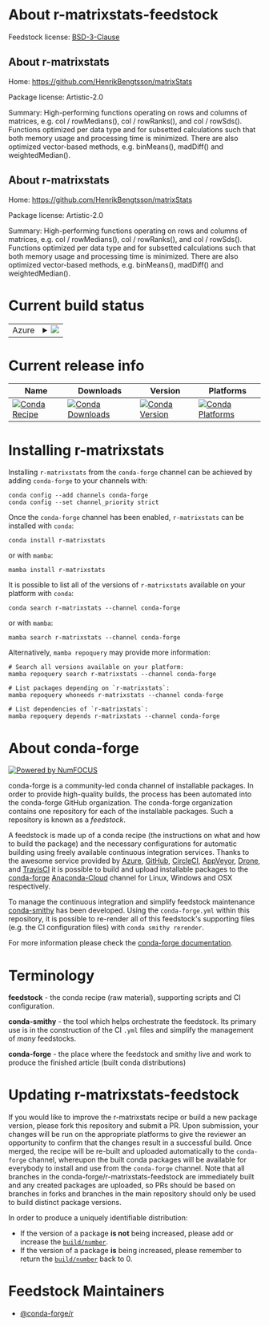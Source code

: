 About r-matrixstats-feedstock
=============================

Feedstock license: [BSD-3-Clause](https://github.com/conda-forge/r-matrixstats-feedstock/blob/main/LICENSE.txt)


About r-matrixstats
-------------------

Home: https://github.com/HenrikBengtsson/matrixStats

Package license: Artistic-2.0

Summary: High-performing functions operating on rows and columns of matrices, e.g. col / rowMedians(), col / rowRanks(), and col / rowSds().  Functions optimized per data type and for subsetted calculations such that both memory usage and processing time is minimized.  There are also optimized vector-based methods, e.g. binMeans(), madDiff() and weightedMedian().

About r-matrixstats
-------------------

Home: https://github.com/HenrikBengtsson/matrixStats

Package license: Artistic-2.0

Summary: High-performing functions operating on rows and columns of matrices, e.g. col / rowMedians(), col / rowRanks(), and col / rowSds().  Functions optimized per data type and for subsetted calculations such that both memory usage and processing time is minimized.  There are also optimized vector-based methods, e.g. binMeans(), madDiff() and weightedMedian().

Current build status
====================


<table>
    
  <tr>
    <td>Azure</td>
    <td>
      <details>
        <summary>
          <a href="https://dev.azure.com/conda-forge/feedstock-builds/_build/latest?definitionId=1338&branchName=main">
            <img src="https://dev.azure.com/conda-forge/feedstock-builds/_apis/build/status/r-matrixstats-feedstock?branchName=main">
          </a>
        </summary>
        <table>
          <thead><tr><th>Variant</th><th>Status</th></tr></thead>
          <tbody><tr>
              <td>linux_64_r_base4.2</td>
              <td>
                <a href="https://dev.azure.com/conda-forge/feedstock-builds/_build/latest?definitionId=1338&branchName=main">
                  <img src="https://dev.azure.com/conda-forge/feedstock-builds/_apis/build/status/r-matrixstats-feedstock?branchName=main&jobName=linux&configuration=linux%20linux_64_r_base4.2" alt="variant">
                </a>
              </td>
            </tr><tr>
              <td>linux_64_r_base4.3</td>
              <td>
                <a href="https://dev.azure.com/conda-forge/feedstock-builds/_build/latest?definitionId=1338&branchName=main">
                  <img src="https://dev.azure.com/conda-forge/feedstock-builds/_apis/build/status/r-matrixstats-feedstock?branchName=main&jobName=linux&configuration=linux%20linux_64_r_base4.3" alt="variant">
                </a>
              </td>
            </tr><tr>
              <td>linux_aarch64_r_base4.2</td>
              <td>
                <a href="https://dev.azure.com/conda-forge/feedstock-builds/_build/latest?definitionId=1338&branchName=main">
                  <img src="https://dev.azure.com/conda-forge/feedstock-builds/_apis/build/status/r-matrixstats-feedstock?branchName=main&jobName=linux&configuration=linux%20linux_aarch64_r_base4.2" alt="variant">
                </a>
              </td>
            </tr><tr>
              <td>linux_aarch64_r_base4.3</td>
              <td>
                <a href="https://dev.azure.com/conda-forge/feedstock-builds/_build/latest?definitionId=1338&branchName=main">
                  <img src="https://dev.azure.com/conda-forge/feedstock-builds/_apis/build/status/r-matrixstats-feedstock?branchName=main&jobName=linux&configuration=linux%20linux_aarch64_r_base4.3" alt="variant">
                </a>
              </td>
            </tr><tr>
              <td>linux_ppc64le_r_base4.2</td>
              <td>
                <a href="https://dev.azure.com/conda-forge/feedstock-builds/_build/latest?definitionId=1338&branchName=main">
                  <img src="https://dev.azure.com/conda-forge/feedstock-builds/_apis/build/status/r-matrixstats-feedstock?branchName=main&jobName=linux&configuration=linux%20linux_ppc64le_r_base4.2" alt="variant">
                </a>
              </td>
            </tr><tr>
              <td>linux_ppc64le_r_base4.3</td>
              <td>
                <a href="https://dev.azure.com/conda-forge/feedstock-builds/_build/latest?definitionId=1338&branchName=main">
                  <img src="https://dev.azure.com/conda-forge/feedstock-builds/_apis/build/status/r-matrixstats-feedstock?branchName=main&jobName=linux&configuration=linux%20linux_ppc64le_r_base4.3" alt="variant">
                </a>
              </td>
            </tr><tr>
              <td>osx_64_r_base4.2</td>
              <td>
                <a href="https://dev.azure.com/conda-forge/feedstock-builds/_build/latest?definitionId=1338&branchName=main">
                  <img src="https://dev.azure.com/conda-forge/feedstock-builds/_apis/build/status/r-matrixstats-feedstock?branchName=main&jobName=osx&configuration=osx%20osx_64_r_base4.2" alt="variant">
                </a>
              </td>
            </tr><tr>
              <td>osx_64_r_base4.3</td>
              <td>
                <a href="https://dev.azure.com/conda-forge/feedstock-builds/_build/latest?definitionId=1338&branchName=main">
                  <img src="https://dev.azure.com/conda-forge/feedstock-builds/_apis/build/status/r-matrixstats-feedstock?branchName=main&jobName=osx&configuration=osx%20osx_64_r_base4.3" alt="variant">
                </a>
              </td>
            </tr><tr>
              <td>osx_arm64_r_base4.2</td>
              <td>
                <a href="https://dev.azure.com/conda-forge/feedstock-builds/_build/latest?definitionId=1338&branchName=main">
                  <img src="https://dev.azure.com/conda-forge/feedstock-builds/_apis/build/status/r-matrixstats-feedstock?branchName=main&jobName=osx&configuration=osx%20osx_arm64_r_base4.2" alt="variant">
                </a>
              </td>
            </tr><tr>
              <td>osx_arm64_r_base4.3</td>
              <td>
                <a href="https://dev.azure.com/conda-forge/feedstock-builds/_build/latest?definitionId=1338&branchName=main">
                  <img src="https://dev.azure.com/conda-forge/feedstock-builds/_apis/build/status/r-matrixstats-feedstock?branchName=main&jobName=osx&configuration=osx%20osx_arm64_r_base4.3" alt="variant">
                </a>
              </td>
            </tr><tr>
              <td>win_64</td>
              <td>
                <a href="https://dev.azure.com/conda-forge/feedstock-builds/_build/latest?definitionId=1338&branchName=main">
                  <img src="https://dev.azure.com/conda-forge/feedstock-builds/_apis/build/status/r-matrixstats-feedstock?branchName=main&jobName=win&configuration=win%20win_64_" alt="variant">
                </a>
              </td>
            </tr>
          </tbody>
        </table>
      </details>
    </td>
  </tr>
</table>

Current release info
====================

| Name | Downloads | Version | Platforms |
| --- | --- | --- | --- |
| [![Conda Recipe](https://img.shields.io/badge/recipe-r--matrixstats-green.svg)](https://anaconda.org/conda-forge/r-matrixstats) | [![Conda Downloads](https://img.shields.io/conda/dn/conda-forge/r-matrixstats.svg)](https://anaconda.org/conda-forge/r-matrixstats) | [![Conda Version](https://img.shields.io/conda/vn/conda-forge/r-matrixstats.svg)](https://anaconda.org/conda-forge/r-matrixstats) | [![Conda Platforms](https://img.shields.io/conda/pn/conda-forge/r-matrixstats.svg)](https://anaconda.org/conda-forge/r-matrixstats) |

Installing r-matrixstats
========================

Installing `r-matrixstats` from the `conda-forge` channel can be achieved by adding `conda-forge` to your channels with:

```
conda config --add channels conda-forge
conda config --set channel_priority strict
```

Once the `conda-forge` channel has been enabled, `r-matrixstats` can be installed with `conda`:

```
conda install r-matrixstats
```

or with `mamba`:

```
mamba install r-matrixstats
```

It is possible to list all of the versions of `r-matrixstats` available on your platform with `conda`:

```
conda search r-matrixstats --channel conda-forge
```

or with `mamba`:

```
mamba search r-matrixstats --channel conda-forge
```

Alternatively, `mamba repoquery` may provide more information:

```
# Search all versions available on your platform:
mamba repoquery search r-matrixstats --channel conda-forge

# List packages depending on `r-matrixstats`:
mamba repoquery whoneeds r-matrixstats --channel conda-forge

# List dependencies of `r-matrixstats`:
mamba repoquery depends r-matrixstats --channel conda-forge
```


About conda-forge
=================

[![Powered by
NumFOCUS](https://img.shields.io/badge/powered%20by-NumFOCUS-orange.svg?style=flat&colorA=E1523D&colorB=007D8A)](https://numfocus.org)

conda-forge is a community-led conda channel of installable packages.
In order to provide high-quality builds, the process has been automated into the
conda-forge GitHub organization. The conda-forge organization contains one repository
for each of the installable packages. Such a repository is known as a *feedstock*.

A feedstock is made up of a conda recipe (the instructions on what and how to build
the package) and the necessary configurations for automatic building using freely
available continuous integration services. Thanks to the awesome service provided by
[Azure](https://azure.microsoft.com/en-us/services/devops/), [GitHub](https://github.com/),
[CircleCI](https://circleci.com/), [AppVeyor](https://www.appveyor.com/),
[Drone](https://cloud.drone.io/welcome), and [TravisCI](https://travis-ci.com/)
it is possible to build and upload installable packages to the
[conda-forge](https://anaconda.org/conda-forge) [Anaconda-Cloud](https://anaconda.org/)
channel for Linux, Windows and OSX respectively.

To manage the continuous integration and simplify feedstock maintenance
[conda-smithy](https://github.com/conda-forge/conda-smithy) has been developed.
Using the ``conda-forge.yml`` within this repository, it is possible to re-render all of
this feedstock's supporting files (e.g. the CI configuration files) with ``conda smithy rerender``.

For more information please check the [conda-forge documentation](https://conda-forge.org/docs/).

Terminology
===========

**feedstock** - the conda recipe (raw material), supporting scripts and CI configuration.

**conda-smithy** - the tool which helps orchestrate the feedstock.
                   Its primary use is in the construction of the CI ``.yml`` files
                   and simplify the management of *many* feedstocks.

**conda-forge** - the place where the feedstock and smithy live and work to
                  produce the finished article (built conda distributions)


Updating r-matrixstats-feedstock
================================

If you would like to improve the r-matrixstats recipe or build a new
package version, please fork this repository and submit a PR. Upon submission,
your changes will be run on the appropriate platforms to give the reviewer an
opportunity to confirm that the changes result in a successful build. Once
merged, the recipe will be re-built and uploaded automatically to the
`conda-forge` channel, whereupon the built conda packages will be available for
everybody to install and use from the `conda-forge` channel.
Note that all branches in the conda-forge/r-matrixstats-feedstock are
immediately built and any created packages are uploaded, so PRs should be based
on branches in forks and branches in the main repository should only be used to
build distinct package versions.

In order to produce a uniquely identifiable distribution:
 * If the version of a package **is not** being increased, please add or increase
   the [``build/number``](https://docs.conda.io/projects/conda-build/en/latest/resources/define-metadata.html#build-number-and-string).
 * If the version of a package **is** being increased, please remember to return
   the [``build/number``](https://docs.conda.io/projects/conda-build/en/latest/resources/define-metadata.html#build-number-and-string)
   back to 0.

Feedstock Maintainers
=====================

* [@conda-forge/r](https://github.com/conda-forge/r/)

